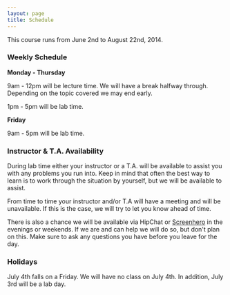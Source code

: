 ```yaml
---
layout: page
title: Schedule
---
```


This course runs from June 2nd to August 22nd, 2014.

### Weekly Schedule

__Monday - Thursday__

9am - 12pm will be lecture time. We will have a break halfway through. Depending on the topic covered we may end early.

1pm - 5pm will be lab time.

__Friday__

9am - 5pm will be lab time.

### Instructor & T.A. Availability

During lab time either your instructor or a T.A. will be available to assist you with any problems you run into. Keep in mind that often the best way to learn is to work through the situation by yourself, but we will be available to assist.

From time to time your instructor and/or T.A will have a meeting and will be unavailable. If this is the case, we will try to let you know ahead of time.

There is also a chance we will be available via HipChat or [Screenhero](http://screenhero.com/) in the evenings or weekends. If we are and can help we will do so, but don't plan on this. Make sure to ask any questions you have before you leave for the day.

### Holidays
July 4th falls on a Friday. We will have no class on July 4th. In addition, July 3rd will be a lab day.
